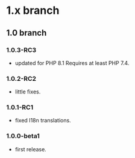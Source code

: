 # 1.x branch
## 1.0 branch
### 1.0.3-RC3
* updated for PHP 8.1 Requires at least PHP 7.4.

### 1.0.2-RC2
* little fixes.

### 1.0.1-RC1
* fixed I18n translations.

### 1.0.0-beta1
* first release.
